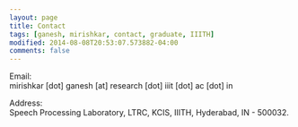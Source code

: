```yaml
---
layout: page
title: Contact
tags: [ganesh, mirishkar, contact, graduate, IIITH]
modified: 2014-08-08T20:53:07.573882-04:00
comments: false
---
```


Email:  
mirishkar [dot] ganesh [at] research [dot] iiit [dot] ac [dot]  in

Address:  
Speech Processing Laboratory, LTRC,
KCIS, IIITH,
Hyderabad, IN - 500032.  
